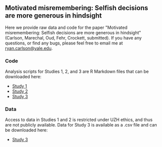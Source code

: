 ## Motivated misremembering: Selfish decisions are more generous in hindsight
Here we provide raw data and code for the paper "Motivated misremembering: Selfish decisions are more generous in hindsight" (Carlson, Marechal, Oud, Fehr, Crockett, submitted). If you have any questions, or find any bugs, please feel free to email me at ryan.carlson@yale.edu.

### Code
Analysis scripts for Studies 1, 2, and 3 are R Markdown files that can be downloaded here:
  - [Study 1](study1/motMis_s1_analyses.Rmd)  
  - [Study 2](study2/motMis_s2_analyses.Rmd)
  - [Study 3](study3/motMis_s3_analyses.Rmd)
  
### Data
Access to data in Studies 1 and 2 is restricted under UZH ethics, and thus are not publicly available. Data for Study 3 is available as a .csv file and can be downloaded here:  
  - [Study 3](study3/motMis_s3_data.csv)
  
